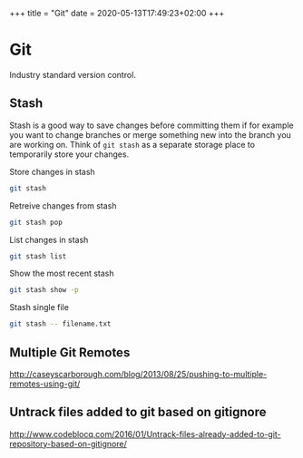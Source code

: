 +++
title = "Git"
date = 2020-05-13T17:49:23+02:00
+++

# Git

Industry standard version control.

## Stash

Stash is a good way to save changes before committing them if for example you want to change branches or merge something new into the branch you are working on. Think of `git stash` as a separate storage place to temporarily store your changes.

Store changes in stash

```bash
git stash
```

Retreive changes from stash

```bash
git stash pop
```

List changes in stash

```bash
git stash list
```

Show the most recent stash

```bash
git stash show -p
```

Stash single file

```bash
git stash -- filename.txt
```


## Multiple Git Remotes

http://caseyscarborough.com/blog/2013/08/25/pushing-to-multiple-remotes-using-git/


## Untrack files added to git based on gitignore

http://www.codeblocq.com/2016/01/Untrack-files-already-added-to-git-repository-based-on-gitignore/